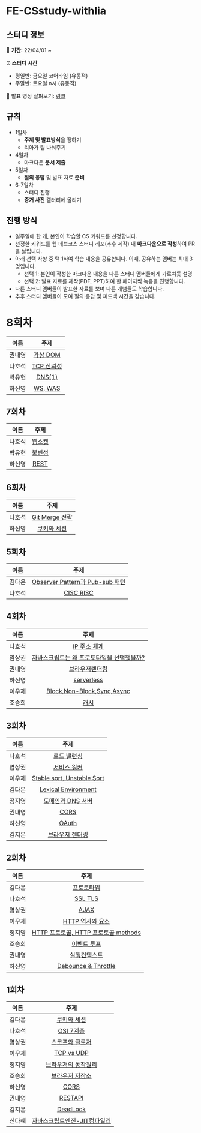 # FE-CSstudy-withlia

## 스터디 정보

📅 **기간:** 22/04/01 ~

⏰ **스터디 시간**

- 평일반: 금요일 코어타임 (유동적)
- 주말반: 토요일 n시 (유동적)

📖 발표 영상 살펴보기: [링크](https://present.do/members/6135b0fd36d3610dce4848ea)

## 규칙

- 1일차
  - **주제 및 발표방식**을 정하기
  - 리아가 팀 나눠주기
- 4일차
  - 마크다운 **문서 제출**
- 5일차
  - **질의 응답** 및 발표 자료 **준비**
- 6-7일차
  - 스터디 진행
  - **증거 사진** 갤러리에 올리기

## 진행 방식

- 일주일에 한 개, 본인이 학습할 CS 키워드를 선정합니다.
- 선정한 키워드를 웹 데브코스 스터디 레포(추후 제작) 내 **마크다운으로 작성**하여 PR을 날립니다.
- 아래 선택 사항 중 택 1하여 학습 내용을 공유합니다. 이때, 공유하는 멤버는 최대 3명입니다.
  - 선택 1: 본인이 작성한 마크다운 내용을 다른 스터디 멤버들에게 가르치듯 설명
  - 선택 2: 발표 자료를 제작(PDF, PPT)하여 한 페이지씩 녹음을 진행합니다.
- 다른 스터디 멤버들이 발표한 자료를 보며 다른 개념들도 학습합니다.
- 추후 스터디 멤버들이 모여 질의 응답 및 피드백 시간을 갖습니다.

# 8회차

|  이름  |                                                                                 주제                                                                                  |
| :----: | :-------------------------------------------------------------------------------------------------------------------------------------------------------------------: |
| 권내영 |       [가상 DOM](https://github.com/prgrms-web-devcourse/FE-CSstudy-withlia/blob/main/8%ED%9A%8C%EC%B0%A8/%EA%B6%8C%EB%82%B4%EC%98%81-%EA%B0%80%EC%83%81DOM.md)       |
| 나호석 | [TCP 신뢰성](https://github.com/prgrms-web-devcourse/FE-CSstudy-withlia/blob/main/8%ED%9A%8C%EC%B0%A8/%EB%82%98%ED%98%B8%EC%84%9D-TCP-%EC%8B%A0%EB%A2%B0%EC%84%B1.md) |
| 박유현 |              [DNS(1)](<https://github.com/prgrms-web-devcourse/FE-CSstudy-withlia/blob/main/8%ED%9A%8C%EC%B0%A8/%EB%B0%95%EC%9C%A0%ED%98%84-DNS(1).md>)               |
| 하신영 |              [WS, WAS](https://github.com/prgrms-web-devcourse/FE-CSstudy-withlia/blob/main/8%ED%9A%8C%EC%B0%A8/%ED%95%98%EC%8B%A0%EC%98%81-WS%2CWAS.md)              |

## 7회차

|  이름  |                                                                             주제                                                                              |
| :----: | :-----------------------------------------------------------------------------------------------------------------------------------------------------------: |
| 나호석 | [웹소켓](https://github.com/prgrms-web-devcourse/FE-CSstudy-withlia/blob/main/7%ED%9A%8C%EC%B0%A8/%EB%82%98%ED%98%B8%EC%84%9D-%EC%9B%B9%EC%86%8C%EC%BC%93.md) |
| 박유현 | [불변성](https://github.com/prgrms-web-devcourse/FE-CSstudy-withlia/blob/main/7%ED%9A%8C%EC%B0%A8/%EB%B0%95%EC%9C%A0%ED%98%84-%EB%B6%88%EB%B3%80%EC%84%B1.md) |
| 하신영 |             [REST](https://github.com/prgrms-web-devcourse/FE-CSstudy-withlia/blob/main/7%ED%9A%8C%EC%B0%A8/%ED%95%98%EC%8B%A0%EC%98%81-REST.md)              |

## 6회차

|  이름  |                                                                                          주제                                                                                           |
| :----: | :-------------------------------------------------------------------------------------------------------------------------------------------------------------------------------------: |
| 나호석 |         [Git Merge 전략](https://github.com/prgrms-web-devcourse/FE-CSstudy-withlia/blob/main/6%ED%9A%8C%EC%B0%A8/%EB%82%98%ED%98%B8%EC%84%9D-Git-Merge-%EC%A0%84%EB%9E%B5.md)          |
| 하신영 | [쿠키와 세션](https://github.com/prgrms-web-devcourse/FE-CSstudy-withlia/blob/main/6%ED%9A%8C%EC%B0%A8/%ED%95%98%EC%8B%A0%EC%98%81-%EC%BF%A0%ED%82%A4%EC%99%80%20%EC%84%B8%EC%85%98.md) |

## 5회차

|  이름  |                                                                                                         주제                                                                                                          |
| :----: | :-------------------------------------------------------------------------------------------------------------------------------------------------------------------------------------------------------------------: |
| 김다은 | [Observer Pattern과 Pub-sub 패턴](https://github.com/prgrms-web-devcourse/FE-CSstudy-withlia/blob/main/5%ED%9A%8C%EC%B0%A8/%EA%B9%80%EB%8B%A4%EC%9D%80-Observer%20Pattern%EA%B3%BC%20Pub-sub%20%ED%8C%A8%ED%84%B4.md) |
| 나호석 |                                    [CISC RISC](https://github.com/prgrms-web-devcourse/FE-CSstudy-withlia/blob/main/5%ED%9A%8C%EC%B0%A8/%EB%82%98%ED%98%B8%EC%84%9D-CISC-RISC.md)                                     |

## 4회차

|  이름  |                                                                                                                                                               주제                                                                                                                                                                |
| :----: | :-------------------------------------------------------------------------------------------------------------------------------------------------------------------------------------------------------------------------------------------------------------------------------------------------------------------------------: |
| 나호석 |                                                                         [IP 주소 체계](https://github.com/prgrms-web-devcourse/FE-CSstudy-withlia/blob/main/4%ED%9A%8C%EC%B0%A8/%EB%82%98%ED%98%B8%EC%84%9D-IP%20%EC%A3%BC%EC%86%8C%EC%B2%B4%EA%B3%84.md)                                                                         |
| 염상권 | [자바스크립트는 왜 프로토타입을 선택했을까?](https://github.com/prgrms-web-devcourse/FE-CSstudy-withlia/blob/main/4%ED%9A%8C%EC%B0%A8/%EC%9E%90%EB%B0%94%EC%8A%A4%ED%81%AC%EB%A6%BD%ED%8A%B8%EB%8A%94%20%EC%99%9C%20%ED%94%84%EB%A1%9C%ED%86%A0%ED%83%80%EC%9E%85%EC%9D%84%20%EC%84%A0%ED%83%9D%ED%96%88%EC%9D%84%EA%B9%8C%3F.md) |
| 권내영 |                                                             [브라우저렌더링](https://github.com/prgrms-web-devcourse/FE-CSstudy-withlia/blob/main/4%ED%9A%8C%EC%B0%A8/%EA%B6%8C%EB%82%B4%EC%98%81-%EB%B8%8C%EB%9D%BC%EC%9A%B0%EC%A0%80%EB%A0%8C%EB%8D%94%EB%A7%81.md)                                                             |
| 하신영 |                                                                                         [serverless](https://github.com/prgrms-web-devcourse/FE-CSstudy-withlia/blob/main/4%ED%9A%8C%EC%B0%A8/%ED%95%98%EC%8B%A0%EC%98%81-serverless.md)                                                                                          |
| 이우제 |                                                                                    [Block,Non-Block,Sync,Async](https://github.com/prgrms-web-devcourse/FE-CSstudy-withlia/blob/main/4%ED%9A%8C%EC%B0%A8/Block%2CNon-Block%2CSync%2CAsync.md)                                                                                     |
| 조승희 |                                                                                        [캐시](https://github.com/prgrms-web-devcourse/FE-CSstudy-withlia/blob/main/4%ED%9A%8C%EC%B0%A8/%EC%A1%B0%EC%8A%B9%ED%9D%AC-%EC%BA%90%EC%8B%9C.md)                                                                                         |

## 3회차

|  이름  |                                                                                                     주제                                                                                                      |
| :----: | :-----------------------------------------------------------------------------------------------------------------------------------------------------------------------------------------------------------: |
| 나호석 |             [로드 밸런싱](https://github.com/prgrms-web-devcourse/FE-CSstudy-withlia/blob/main/3%ED%9A%8C%EC%B0%A8/%EB%82%98%ED%98%B8%EC%84%9D-%EB%A1%9C%EB%93%9C-%EB%B0%B8%EB%9F%B0%EC%8B%B1.md)             |
| 염상권 |                          [서비스 워커](https://github.com/prgrms-web-devcourse/FE-CSstudy-withlia/blob/main/3%ED%9A%8C%EC%B0%A8/%EC%84%9C%EB%B9%84%EC%8A%A4%20%EC%9B%8C%EC%BB%A4.md)                          |
| 이우제 |           [Stable sort, Unstable Sort](https://github.com/prgrms-web-devcourse/FE-CSstudy-withlia/blob/main/3%ED%9A%8C%EC%B0%A8/%EC%9D%B4%EC%9A%B0%EC%A0%9C-Stable%20sort%2C%20Unstable%20Sort.md)            |
| 김다은 |         [Lexical Environment](https://github.com/prgrms-web-devcourse/FE-CSstudy-withlia/blob/main/3%ED%9A%8C%EC%B0%A8/%EA%B9%80%EB%8B%A4%EC%9D%80%20-%20Lexical%20Environment/LexicalEnvironment.md)         |
| 정지영 |    [도메인과 DNS 서버](https://github.com/prgrms-web-devcourse/FE-CSstudy-withlia/blob/main/3%ED%9A%8C%EC%B0%A8/%EC%A0%95%EC%A7%80%EC%98%81-%EB%8F%84%EB%A9%94%EC%9D%B8%EA%B3%BCDNS%EC%84%9C%EB%B2%84.md)     |
| 권내영 |                                     [CORS](https://github.com/prgrms-web-devcourse/FE-CSstudy-withlia/blob/main/3%ED%9A%8C%EC%B0%A8/%EA%B6%8C%EB%82%B4%EC%98%81-CORS.md)                                      |
| 하신영 |                                    [OAuth](https://github.com/prgrms-web-devcourse/FE-CSstudy-withlia/blob/main/3%ED%9A%8C%EC%B0%A8/%ED%95%98%EC%8B%A0%EC%98%81-OAuth.md)                                     |
| 김지은 | [브라우저 렌더링](https://github.com/prgrms-web-devcourse/FE-CSstudy-withlia/blob/main/3%ED%9A%8C%EC%B0%A8/%EA%B9%80%EC%A7%80%EC%9D%80-%EB%B8%8C%EB%9D%BC%EC%9A%B0%EC%A0%80%20%EB%A0%8C%EB%8D%94%EB%A7%81.md) |

## 2회차

|  이름  |                                                                                                     주제                                                                                                     |
| :----: | :----------------------------------------------------------------------------------------------------------------------------------------------------------------------------------------------------------: |
| 김다은 |   [프로토타입](https://github.com/prgrms-web-devcourse/FE-CSstudy-withlia/blob/main/2%ED%9A%8C%EC%B0%A8/2%EC%A3%BC%EC%B0%A8-%ED%94%84%EB%A1%9C%ED%86%A0%ED%83%80%EC%9E%85_%EA%B9%80%EB%8B%A4%EC%9D%80.md)    |
| 나호석 |                                  [SSL TLS](https://github.com/prgrms-web-devcourse/FE-CSstudy-withlia/blob/main/2%ED%9A%8C%EC%B0%A8/%EB%82%98%ED%98%B8%EC%84%9D-SSL_TLS.md)                                  |
| 염상권 |                                                   [AJAX](https://github.com/prgrms-web-devcourse/FE-CSstudy-withlia/blob/main/2%ED%9A%8C%EC%B0%A8/AJAX.md)                                                   |
| 이우제 | [HTTP 역사와 요소](https://github.com/prgrms-web-devcourse/FE-CSstudy-withlia/blob/main/2%ED%9A%8C%EC%B0%A8/%EC%9D%B4%EC%9A%B0%EC%A0%9C-HTTP%EC%9D%98%20%EC%97%AD%EC%82%AC%EC%99%80%20%EC%9A%94%EC%86%8C.md) |
| 정지영 |             [HTTP 프로토콜, HTTP 프로토콜 methods](https://github.com/prgrms-web-devcourse/FE-CSstudy-withlia/blob/main/2%ED%9A%8C%EC%B0%A8/%EC%A0%95%EC%A7%80%EC%98%81-HTTP%26HTTP_Methods.md)              |
| 조승희 |           [이벤트 루프](https://github.com/prgrms-web-devcourse/FE-CSstudy-withlia/blob/main/2%ED%9A%8C%EC%B0%A8/%EC%A1%B0%EC%8A%B9%ED%9D%AC-%EC%9D%B4%EB%B2%A4%ED%8A%B8%20%EB%A3%A8%ED%94%84.md)            |
| 권내영 |        [실행컨텍스트](https://github.com/prgrms-web-devcourse/FE-CSstudy-withlia/blob/main/2%ED%9A%8C%EC%B0%A8/%EA%B6%8C%EB%82%B4%EC%98%81-%EC%8B%A4%ED%96%89%EC%BB%A8%ED%85%8D%EC%8A%A4%ED%8A%B8.md)        |
| 하신영 |                [Debounce & Throttle](https://github.com/prgrms-web-devcourse/FE-CSstudy-withlia/blob/main/2%ED%9A%8C%EC%B0%A8/%ED%95%98%EC%8B%A0%EC%98%81-%20Debounce%20%26%20Throttle%20.md)                |

## 1회차

|  이름  |                                                                                                                                   주제                                                                                                                                   |
| :----: | :----------------------------------------------------------------------------------------------------------------------------------------------------------------------------------------------------------------------------------------------------------------------: |
| 김다은 |                                           [쿠키와 세션](https://github.com/prgrms-web-devcourse/FE-CSstudy-withlia/blob/main/1%ED%9A%8C%EC%B0%A8/%EA%B9%80%EB%8B%A4%EC%9D%80-%EC%BF%A0%ED%82%A4%EC%99%80%EC%84%B8%EC%85%98.md)                                           |
| 나호석 |                                                                [OSI 7계층](https://github.com/prgrms-web-devcourse/FE-CSstudy-withlia/blob/main/1%ED%9A%8C%EC%B0%A8/%EB%82%98%ED%98%B8%EC%84%9D-osi7.md)                                                                 |
| 염상권 |                              [스코프와 클로저](https://github.com/prgrms-web-devcourse/FE-CSstudy-withlia/blob/main/1%ED%9A%8C%EC%B0%A8/%EC%97%BC%EC%83%81%EA%B6%8C-%EC%8A%A4%EC%BD%94%ED%94%84%EC%99%80%20%ED%81%B4%EB%A1%9C%EC%A0%80.md)                               |
| 이우제 |                                                           [TCP vs UDP](https://github.com/prgrms-web-devcourse/FE-CSstudy-withlia/blob/main/1%ED%9A%8C%EC%B0%A8/%EC%9D%B4%EC%9A%B0%EC%A0%9C-TCP%20vs%20UDP.md)                                                           |
| 정지영 |                         [브라우저의 동작원리](https://github.com/prgrms-web-devcourse/FE-CSstudy-withlia/blob/main/1%ED%9A%8C%EC%B0%A8/%EC%A0%95%EC%A7%80%EC%98%81-%EB%B8%8C%EB%9D%BC%EC%9A%B0%EC%A0%80%EB%8F%99%EC%9E%91%EC%9B%90%EB%A6%AC.md)                          |
| 조승희 |                                [브라우저 저장소](https://github.com/prgrms-web-devcourse/FE-CSstudy-withlia/blob/main/1%ED%9A%8C%EC%B0%A8/%EC%A1%B0%EC%8A%B9%ED%9D%AC-%EB%B8%8C%EB%9D%BC%EC%9A%B0%EC%A0%80%EC%A0%80%EC%9E%A5%EC%86%8C.md)                                |
| 하신영 |                                                                   [CORS](https://github.com/prgrms-web-devcourse/FE-CSstudy-withlia/blob/main/1%ED%9A%8C%EC%B0%A8/%ED%95%98%EC%8B%A0%EC%98%81-CORS.md)                                                                   |
| 권내영 |                                                                [RESTAPI](https://github.com/prgrms-web-devcourse/FE-CSstudy-withlia/blob/main/1%ED%9A%8C%EC%B0%A8/%EA%B6%8C%EB%82%B4%EC%98%81-RESTAPI.md)                                                                |
| 김지은 |                                                               [DeadLock](https://github.com/prgrms-web-devcourse/FE-CSstudy-withlia/blob/main/1%ED%9A%8C%EC%B0%A8/%EA%B9%80%EC%A7%80%EC%9D%80-DeadLock.md)                                                               |
| 신다혜 | [자바스크립트엔진-JIT컴파일러](https://github.com/prgrms-web-devcourse/FE-CSstudy-withlia/blob/main/1%ED%9A%8C%EC%B0%A8/%EC%8B%A0%EB%8B%A4%ED%98%9C-%EC%9E%90%EB%B0%94%EC%8A%A4%ED%81%AC%EB%A6%BD%ED%8A%B8%EC%97%94%EC%A7%84-JIT%EC%BB%B4%ED%8C%8C%EC%9D%BC%EB%9F%AC.md) |
